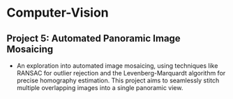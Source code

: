 # Computer-Vision

## Project 5: Automated Panoramic Image Mosaicing
* An exploration into automated image mosaicing, using techniques like RANSAC for outlier rejection and the Levenberg-Marquardt algorithm for precise homography estimation. This project aims to seamlessly stitch multiple overlapping images into a single panoramic view.